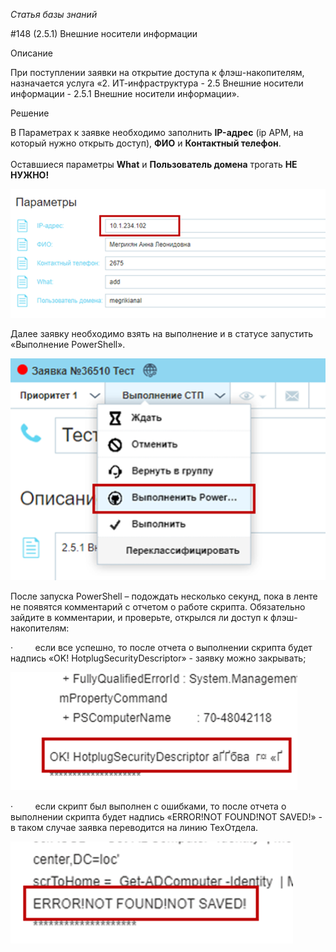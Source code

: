 _Статья базы знаний_

#148 (2.5.1) Внешние носители информации

Описание

При поступлении заявки на открытие доступа к флэш-накопителям, назначается услуга «2. ИТ-инфраструктура - 2.5 Внешние носители информации - 2.5.1 Внешние носители информации».

Решение

В Параметрах к заявке необходимо заполнить **IP-адрес** (ip АРМ, на который нужно открыть доступ), **ФИО** и **Контактный телефон**.  
   
Оставшиеся параметры **What** и **Пользователь домена** трогать **НЕ НУЖНО!**

![(2.5.1) Внешние носители информации](<(251) Внешние носители информации.png>)  

Далее заявку необходимо взять на выполнение и в статусе запустить «Выполнение PowerShell».

![(2.5.1) Внешние носители информации](<(251) Внешние носители информации 1.png>)

После запуска PowerShell – подождать несколько секунд, пока в ленте не появятся комментарий с отчетом о работе скрипта. Обязательно зайдите в комментарии, и проверьте, открылся ли доступ к флэш-накопителям:

·         если все успешно, то после отчета о выполнении скрипта будет надпись «OK! HotplugSecurityDescriptor» - заявку можно закрывать;

![(2.5.1) Внешние носители информации](<(251) Внешние носители информации 2.png>)

·         если скрипт был выполнен с ошибками, то после отчета о выполнении скрипта будет надпись «ERROR!NOT FOUND!NOT SAVED!» - в таком случае заявка переводится на линию ТехОтдела.

![(2.5.1) Внешние носители информации](<(251) Внешние носители информации 3.png>)
